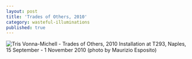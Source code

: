 ```yaml
---
layout: post
title: 'Trades of Others, 2010'
category: wasteful-illuminations
published: true
---
```


![Tris Vonna-Michell - Trades of Others, 2010]({{site.baseurl}}/assets/img/0208-trades-of-others-2010.jpg)
Installation at T293, Naples, 15 September - 1 November 2010 (photo by Maurizio Esposito)
